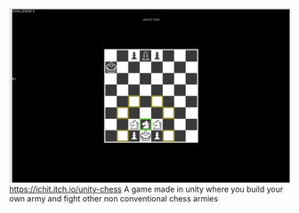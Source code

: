 ![Alt text](image.png)
https://ichit.itch.io/unity-chess
A game made in unity where you build your own army and fight other non conventional chess armies